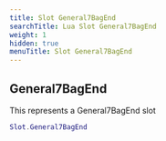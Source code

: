 ```yaml
---
title: Slot General7BagEnd
searchTitle: Lua Slot General7BagEnd
weight: 1
hidden: true
menuTitle: Slot General7BagEnd
---
```

## General7BagEnd

This represents a General7BagEnd slot
```lua
Slot.General7BagEnd
```